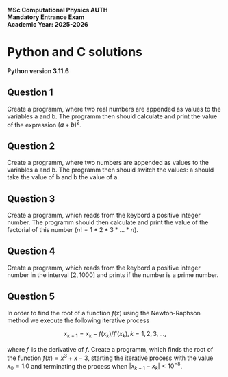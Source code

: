 **MSc Computational Physics AUTH**<br>
**Mandatory Entrance Exam**<br>
**Academic Year: 2025-2026**<br>

# Python and C solutions
**Python version 3.11.6**<br>

## Question 1
Create a programm, where two real numbers are appended as values to the variables a and b. The programm then should calculate and print the value of the expression $(a+b)^2$.

## Question 2
Create a programm, where two numbers are appended as values to the variables a and b. The programm then should switch the values: a should take the value of b and b the value of a.

## Question 3
Create a programm, which reads from the keybord a positive integer number. The programm should then calculate and print the value of the factorial of this number $(n!=1*2*3*...*n)$.

## Question 4
Create a programm, which reads from the keybord a positive integer number in the interval $[2,1000]$ and prints if the number is a prime number.

## Question 5
In order to find the root of a function $f(x)$ using the Newton-Raphson method we execute the following iterative process

$$x_{k+1} = x_k - f(x_k)/f'(x_k),  k=1,2,3,..., $$

where $f^{'}$ is the derivative of $f$. Create a programm, which finds the root of the function $f(x) = x^3 + x - 3$, starting the iterative process with the value $x_0=1.0$ and terminating the process when $|x_{k+1} - x_k| < 10^{-8}$. 
